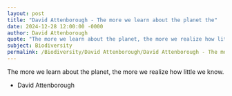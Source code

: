 ```yaml
---
layout: post
title: "David Attenborough - The more we learn about the planet the"
date: 2024-12-28 12:00:00 -0000
author: David Attenborough
quote: "The more we learn about the planet, the more we realize how little we know."
subject: Biodiversity
permalink: /Biodiversity/David Attenborough/David Attenborough - The more we learn about the planet the
---
```


The more we learn about the planet, the more we realize how little we know.

- David Attenborough
